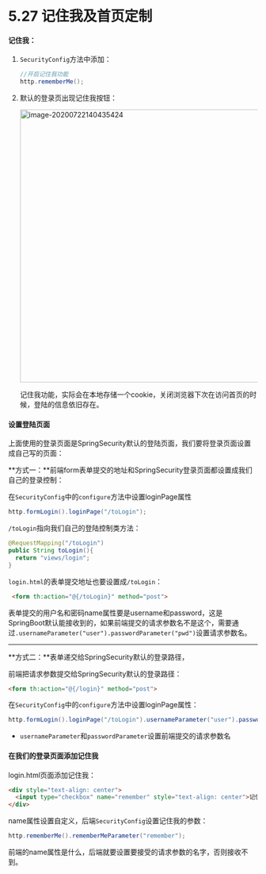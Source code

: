 # 5.27 记住我及首页定制

#### 记住我：

1. `SecurityConfig`方法中添加：

   ```java
   //开启记住我功能
   http.rememberMe();
   ```

2. 默认的登录页出现记住我按钮：

   <img src="https://images.shiguangping.com/imgs/20200722140435.png" alt="image-20200722140435424" width="550px" />

   记住我功能，实际会在本地存储一个cookie，关闭浏览器下次在访问首页的时候，登陆的信息依旧存在。



#### 设置登陆页面

上面使用的登录页面是SpringSecurity默认的登陆页面，我们要将登录页面设置成自己写的页面：

**方式一：**前端form表单提交的地址和SpringSecurity登录页面都设置成我们自己的登录控制：

在`SecurityConfig`中的`configure`方法中设置loginPage属性

```java
http.formLogin().loginPage("/toLogin");
```

`/toLogin`指向我们自己的登陆控制类方法：

```java
@RequestMapping("/toLogin")
public String toLogin(){
  return "views/login";
}
```

`login.html`的表单提交地址也要设置成`/toLogin`：

```html
 <form th:action="@{/toLogin}" method="post">
```

表单提交的用户名和密码name属性要是username和password，这是SpringBoot默认能接收到的，如果前端提交的请求参数名不是这个，需要通过`.usernameParameter("user").passwordParameter("pwd")`设置请求参数名。

---

**方式二：**表单递交给SpringSecurity默认的登录路径，

前端把请求参数提交给SpringSecurity默认的登录路径：

```html
<form th:action="@{/login}" method="post">
```

在`SecurityConfig`中的`configure`方法中设置loginPage属性：

```java
http.formLogin().loginPage("/toLogin").usernameParameter("user").passwordParameter("pwd").loginProcessingUrl("/login");
```

- `usernameParameter`和`passwordParameter`设置前端提交的请求参数名



#### 在我们的登录页面添加记住我

login.html页面添加记住我：

```html
<div style="text-align: center">
  <input type="checkbox" name="remember" style="text-align: center">记住我
</div>
```

name属性设置自定义，后端`SecurityConfig`设置记住我的参数：

```java
http.rememberMe().rememberMeParameter("remember");
```

前端的name属性是什么，后端就要设置要接受的请求参数的名字，否则接收不到。